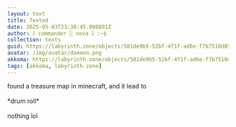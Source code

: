 ```yaml
---
layout: text
title: Texted
date: 2025-05-03T23:38:45.098891Z
author: ⸸ commander ░ nova ⸸ :~$
collection: texts
guid: https://labyrinth.zone/objects/581de9b5-52bf-4f1f-ad6e-f7b7510d894f
avatar: /img/avatar/daemon.png
akkoma: https://labyrinth.zone/objects/581de9b5-52bf-4f1f-ad6e-f7b7510d894f
tags: [akkoma, labyrinth-zone]
---
```


<p>found a treasure map in minecraft, and it lead to<br><br>*drum roll*<br><br>nothing lol</p>